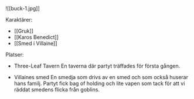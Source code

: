 ![[buck-1.jpg]]

Karaktärer:
- [[Gruk]]
- [[Karos Benedict]]
- [[Smed i Villaine]]

Platser:
- Three-Leaf Tavern
	En taverna där partyt träffades för första gången. 

- Villaines smed
	En smedja som drivs av en smed och som också huserar hans familj. Partyt fick bag of holding och lite vapen som tack för att vi räddat smedens flicka från goblins.